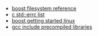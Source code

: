 - [boost filesystem reference](https://www.boost.org/doc/libs/1_82_0/libs/filesystem/doc/reference.html)
- [c std::errc list](https://en.cppreference.com/w/cpp/error/errc)
- [boost getting started linux](https://www.boost.org/doc/libs/1_82_0/more/getting_started/unix-variants.html)
- [gcc include precompiled libraries](https://stackoverflow.com/questions/6141147/how-do-i-include-a-path-to-libraries-in-g)